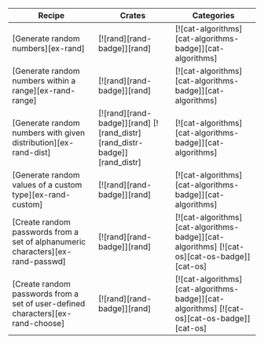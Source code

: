 | Recipe | Crates | Categories |
|--------|--------|------------|
| [Generate random numbers][ex-rand] | [![rand][rand-badge]][rand] | [![cat-algorithms][cat-algorithms-badge]][cat-algorithms] |
| [Generate random numbers within a range][ex-rand-range] | [![rand][rand-badge]][rand] | [![cat-algorithms][cat-algorithms-badge]][cat-algorithms] |
| [Generate random numbers with given distribution][ex-rand-dist] | [![rand][rand-badge]][rand]  [![rand_distr][rand_distr-badge]][rand_distr] | [![cat-algorithms][cat-algorithms-badge]][cat-algorithms] |
| [Generate random values of a custom type][ex-rand-custom] | [![rand][rand-badge]][rand] | [![cat-algorithms][cat-algorithms-badge]][cat-algorithms] |
| [Create random passwords from a set of alphanumeric characters][ex-rand-passwd] | [![rand][rand-badge]][rand] | [![cat-algorithms][cat-algorithms-badge]][cat-algorithms] [![cat-os][cat-os-badge]][cat-os] |
| [Create random passwords from a set of user-defined characters][ex-rand-choose] | [![rand][rand-badge]][rand] | [![cat-algorithms][cat-algorithms-badge]][cat-algorithms] [![cat-os][cat-os-badge]][cat-os] |
